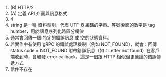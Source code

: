 1. (B) HTTP/2
2. (A) 定義 API 介面與訊息格式
3. 4
4. string 是一種 資料型別，代表 UTF-8 編碼的字串。等號後面的數字是 tag number，用於訊息序列化時區分欄位
5. 通常會回傳一個 特定的錯誤訊息 或 空的狀態資料。
6. 若實作中有使用 gRPC 的錯誤處理機制（例如 NOT_FOUND），就會：回傳 status code = NOT_FOUND 附帶錯誤訊息（如：Letter not found）在客戶端收到時，會觸發 error callback，這是一個跟 HTTP 相似但更嚴謹的錯誤傳遞方式
7. 信件不存在
